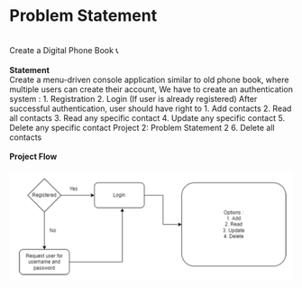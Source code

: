 <h1>Problem Statement</h1><br>
Create a Digital Phone Book 📞<br><br>
<b>Statement</b><br>
Create a menu-driven console application similar to old phone book, where multiple users
can create their account,
We have to create an authentication system :
1. Registration
2. Login (If user is already registered)
After successful authentication, user should have right to
1. Add contacts
2. Read all contacts
3. Read any specific contact
4. Update any specific contact
5. Delete any specific contact
Project 2: Problem Statement 2
6. Delete all contacts

<br>
<br>
<b>Project Flow</b>
<br>
<br>
<img src="./FlowDiagram.PNG">